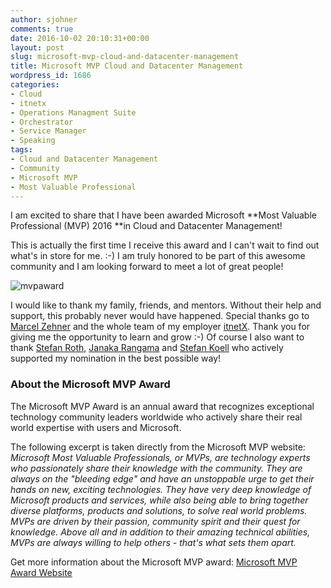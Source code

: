 ```yaml
---
author: sjohner
comments: true
date: 2016-10-02 20:10:31+00:00
layout: post
slug: microsoft-mvp-cloud-and-datacenter-management
title: Microsoft MVP Cloud and Datacenter Management
wordpress_id: 1686
categories:
- Cloud
- itnetx
- Operations Managment Suite
- Orchestrator
- Service Manager
- Speaking
tags:
- Cloud and Datacenter Management
- Community
- Microsoft MVP
- Most Valuable Professional
---
```


I am excited to share that I have been awarded Microsoft **Most Valuable Professional (MVP) 2016 **in Cloud and Datacenter Management!

This is actually the first time I receive this award and I can't wait to find out what's in store for me. :-) I am truly honored to be part of this awesome community and I am looking forward to meet a lot of great people!

![mvpaward](/images/MVPAward.png)

I would like to thank my family, friends, and mentors. Without their help and support, this probably never would have happened. Special thanks go to [Marcel Zehner](https://twitter.com/MarcelZehner) and the whole team of my employer [itnetX](http://itnetx.ch). Thank you for giving me the opportunity to learn and grow :-) Of course I also want to thank [Stefan Roth](https://twitter.com/stefanroth_net), [Janaka Rangama](https://twitter.com/JanakaRangama) and [Stefan Koell](https://twitter.com/StefanKoell) who actively supported my nomination in the best possible way!


### About the Microsoft MVP Award


The Microsoft MVP Award is an annual award that recognizes exceptional technology community leaders worldwide who actively share their real world expertise with users and Microsoft.

The following excerpt is taken directly from the Microsoft MVP website:
_Microsoft Most Valuable Professionals, or MVPs, are technology experts who passionately share their knowledge with the community. They are always on the "bleeding edge" and have an unstoppable urge to get their hands on new, exciting technologies. They have very deep knowledge of Microsoft products and services, while also being able to bring together diverse platforms, products and solutions, to solve real world problems. MVPs are driven by their passion, community spirit and their quest for knowledge. Above all and in addition to their amazing technical abilities, MVPs are _always_ willing to help others - that's what sets them apart._

Get more information about the Microsoft MVP award: [Microsoft MVP Award Website](https://mvp.microsoft.com/)
